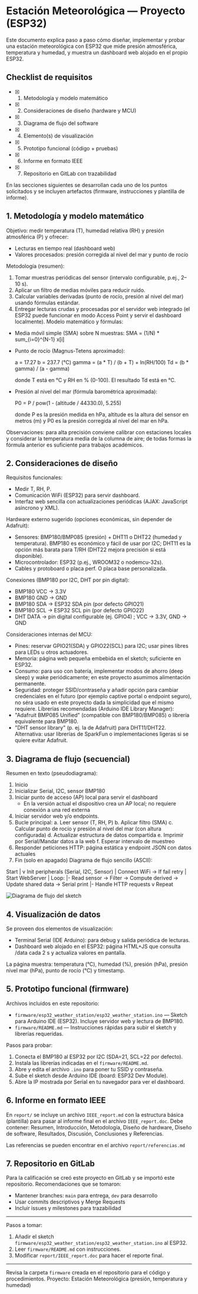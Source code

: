 # Estación Meteorológica — Proyecto (ESP32)

Este documento explica paso a paso cómo diseñar, implementar y probar una estación meteorológica con ESP32 que mide presión atmosférica, temperatura y humedad, y muestra un dashboard web alojado en el propio ESP32.
## Checklist de requisitos

- [x] 1. Metodología y modelo matemático
- [x] 2. Consideraciones de diseño (hardware y MCU)
- [x] 3. Diagrama de flujo del software
- [x] 4. Elemento(s) de visualización
- [x] 5. Prototipo funcional (código + pruebas)
- [x] 6. Informe en formato IEEE
- [x] 7. Repositorio en GitLab con trazabilidad

En las secciones siguientes se desarrollan cada uno de los puntos solicitados y se incluyen artefactos (firmware, instrucciones y plantilla de informe).
## 1. Metodología y modelo matemático

Objetivo: medir temperatura (T), humedad relativa (RH) y presión atmosférica (P) y ofrecer:

- Lecturas en tiempo real (dashboard web)
- Valores procesados: presión corregida al nivel del mar y punto de rocío

Metodología (resumen):

1. Tomar muestras periódicas del sensor (intervalo configurable, p.ej., 2–10 s).
2. Aplicar un filtro de medias móviles para reducir ruido.
3. Calcular variables derivadas (punto de rocío, presión al nivel del mar) usando fórmulas estándar.
4. Entregar lecturas crudas y procesadas por el servidor web integrado (el ESP32 puede funcionar en modo Access Point y servir el dashboard localmente).
Modelo matemático y fórmulas:

- Media móvil simple (SMA) sobre N muestras: SMA = (1/N) * sum_{i=0}^{N-1} x[i]
- Punto de rocío (Magnus-Tetens aproximado):

	a = 17.27
	b = 237.7  (°C)
	gamma = (a * T) / (b + T) + ln(RH/100)
	Td = (b * gamma) / (a - gamma)

	donde T está en °C y RH en % (0-100). El resultado Td está en °C.
- Presión al nivel del mar (fórmula barométrica aproximada):

	P0 = P / pow(1 - (altitude / 44330.0), 5.255)

	donde P es la presión medida en hPa, altitude es la altura del sensor en metros (m) y P0 es la presión corregida al nivel del mar en hPa.

Observaciones: para alta precisión conviene calibrar con estaciones locales y considerar la temperatura media de la columna de aire; de todas formas la fórmula anterior es suficiente para trabajos académicos.
## 2. Consideraciones de diseño

Requisitos funcionales:
- Medir T, RH, P.
- Comunicación WiFi (ESP32) para servir dashboard.
- Interfaz web sencilla con actualizaciones periódicas (AJAX: JavaScript asíncrono y XML).

Hardware externo sugerido (opciones económicas, sin depender de Adafruit):

- Sensores: BMP180/BMP085 (presión) + DHT11 o DHT22 (humedad y temperatura). BMP180 es económico y fácil de usar por I2C; DHT11 es la opción más barata para T/RH (DHT22 mejora precisión si está disponible).
- Microcontrolador: ESP32 (p.ej., WROOM32 o nodemcu-32s).
- Cables y protoboard o placa perf. O placa base personalizada.

Conexiones (BMP180 por I2C, DHT por pin digital):
- BMP180 VCC -> 3.3V
- BMP180 GND -> GND
- BMP180 SDA -> ESP32 SDA pin (por defecto GPIO21)
- BMP180 SCL -> ESP32 SCL pin (por defecto GPIO22)
- DHT DATA -> pin digital configurable (ej. GPIO4) ; VCC -> 3.3V, GND -> GND

Consideraciones internas del MCU:

- Pines: reservar GPIO21(SDA) y GPIO22(SCL) para I2C; usar pines libres para LEDs u otros actuadores.
- Memoria: página web pequeña embebida en el sketch; suficiente en ESP32.
- Consumo: para uso con batería, implementar modos de ahorro (deep sleep) y wake periódicamente; en este proyecto asumimos alimentación permanente.
- Seguridad: proteger SSID/contraseña y añadir opción para cambiar credenciales en el futuro (por ejemplo captive portal o endpoint seguro), no séra usado en este proyecto dada la simplicidad que el mismo requiere.
Librerías recomendadas (Arduino IDE Library Manager):
- "Adafruit BMP085 Unified" (compatible con BMP180/BMP085) o librería equivalente para BMP180.
- "DHT sensor library" (p. ej. la de Adafruit) para DHT11/DHT22.
Alternativa: usar librerías de SparkFun o implementaciones ligeras si se quiere evitar Adafruit.

## 3. Diagrama de flujo (secuencial)

Resumen en texto (pseudodiagrama):

1. Inicio
2. Inicializar Serial, I2C, sensor BMP180
3. Iniciar punto de acceso (AP) local para servir el dashboard
	- En la versión actual el dispositivo crea un AP local; no requiere conexión a una red externa
4. Iniciar servidor web y/o endpoints.
5. Bucle principal:
	a. Leer sensor (T, RH, P)
	b. Aplicar filtro (SMA)
	c. Calcular punto de rocío y presión al nivel del mar (con altura configurada)
	d. Actualizar estructura de datos compartida
	e. Imprimir por Serial/Mandar datos a la web
	f. Esperar intervalo de muestreo
6. Responder peticiones HTTP: página estática y endpoint JSON con datos actuales
7. Fin (solo en apagado)
Diagrama de flujo sencillo (ASCII):

Start
	|
	v
Init peripherals (Serial, I2C, Sensor)
	|
Connect WiFi -> If fail retry
	|
Start WebServer
	|
Loop:
	|- Read sensor -> Filter -> Compute derived -> Update shared data -> Serial print
	|- Handle HTTP requests
	v
 Repeat

 ![Diagrama de flujo del sketch](report/diagram.png)

## 4. Visualización de datos

Se proveen dos elementos de visualización:

- Terminal Serial (IDE Arduino): para debug y salida periódica de lecturas.
- Dashboard web alojado en el ESP32: página HTML+JS que consulta /data cada 2 s y actualiza valores en pantalla.

La página muestra: temperatura (°C), humedad (%), presión (hPa), presión nivel mar (hPa), punto de rocío (°C) y timestamp.
## 5. Prototipo funcional (firmware)

Archivos incluidos en este repositorio:

- `firmware/esp32_weather_station/esp32_weather_station.ino` — Sketch para Arduino IDE (ESP32). Incluye servidor web y lectura de BMP180.
- `firmware/README.md` — Instrucciones rápidas para subir el sketch y librerías requeridas.

Pasos para probar:

1. Conecta el BMP180 al ESP32 por I2C (SDA=21, SCL=22 por defecto).
2. Instala las librerías indicadas en el `firmware/README.md`.
3. Abre y edita el archivo `.ino` para poner tu SSID y contraseña.
4. Sube el sketch desde Arduino IDE (board: ESP32 Dev Module).
5. Abre la IP mostrada por Serial en tu navegador para ver el dashboard.
## 6. Informe en formato IEEE

En `report/` se incluye un archivo `IEEE_report.md` con la estructura básica (plantilla) para pasar al informe final en el archivo `IEEE_report.doc`. Debe contener: Resumen, Introducción, Metodología, Diseño de hardware, Diseño de software, Resultados, Discusión, Conclusiones y Referencias.

Las referencias se pueden encontrar en el archivo `report/referencias.md`

## 7. Repositorio en GitLab

Para la calificación se creó este proyecto en GitLab y se importó este repositorio. Recomendaciones que se tomaron:

- Mantener branches: `main` para entrega, `dev` para desarrollo
- Usar commits descriptivos y Merge Requests
- Incluir issues y milestones para trazabilidad

---

Pasos a tomar:

1. Añadir el sketch `firmware/esp32_weather_station/esp32_weather_station.ino` al ESP32.
2. Leer `firmware/README.md` con instrucciones.
3. Modificar `report/IEEE_report.doc` para hacer el reporte final.

---

Revisa la carpeta `firmware` creada en el repositorio para el código y procedimientos.
Proyecto: Estación Meteorológica (presión, temperatura y humedad)